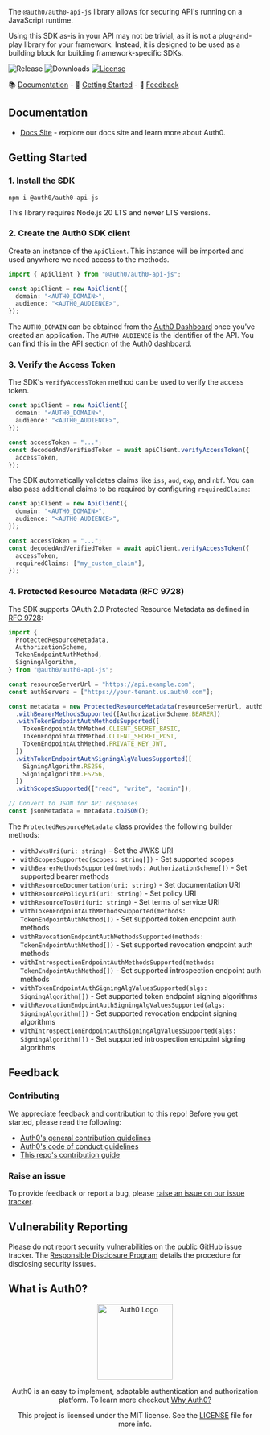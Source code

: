 The `@auth0/auth0-api-js` library allows for securing API's running on a JavaScript runtime.

Using this SDK as-is in your API may not be trivial, as it is not a plug-and-play library for your framework. Instead, it is designed to be used as a building block for building framework-specific SDKs.

![Release](https://img.shields.io/npm/v/@auth0/auth0-api-js)
![Downloads](https://img.shields.io/npm/dw/@auth0/auth0-api-js)
[![License](https://img.shields.io/:license-mit-blue.svg?style=flat)](https://opensource.org/licenses/MIT)

📚 [Documentation](#documentation) - 🚀 [Getting Started](#getting-started) - 💬 [Feedback](#feedback)

## Documentation

- [Docs Site](https://auth0.com/docs) - explore our docs site and learn more about Auth0.

## Getting Started

### 1. Install the SDK

```shell
npm i @auth0/auth0-api-js
```

This library requires Node.js 20 LTS and newer LTS versions.

### 2. Create the Auth0 SDK client

Create an instance of the `ApiClient`. This instance will be imported and used anywhere we need access to the methods.

```ts
import { ApiClient } from "@auth0/auth0-api-js";

const apiClient = new ApiClient({
  domain: "<AUTH0_DOMAIN>",
  audience: "<AUTH0_AUDIENCE>",
});
```

The `AUTH0_DOMAIN` can be obtained from the [Auth0 Dashboard](https://manage.auth0.com) once you've created an application.
The `AUTH0_AUDIENCE` is the identifier of the API. You can find this in the API section of the Auth0 dashboard.

### 3. Verify the Access Token

The SDK's `verifyAccessToken` method can be used to verify the access token.

```ts
const apiClient = new ApiClient({
  domain: "<AUTH0_DOMAIN>",
  audience: "<AUTH0_AUDIENCE>",
});

const accessToken = "...";
const decodedAndVerifiedToken = await apiClient.verifyAccessToken({
  accessToken,
});
```

The SDK automatically validates claims like `iss`, `aud`, `exp`, and `nbf`. You can also pass additional claims to be required by configuring `requiredClaims`:

```ts
const apiClient = new ApiClient({
  domain: "<AUTH0_DOMAIN>",
  audience: "<AUTH0_AUDIENCE>",
});

const accessToken = "...";
const decodedAndVerifiedToken = await apiClient.verifyAccessToken({
  accessToken,
  requiredClaims: ["my_custom_claim"],
});
```

### 4. Protected Resource Metadata (RFC 9728)

The SDK supports OAuth 2.0 Protected Resource Metadata as defined in [RFC 9728](https://datatracker.ietf.org/doc/html/rfc9728):

```ts
import {
  ProtectedResourceMetadata,
  AuthorizationScheme,
  TokenEndpointAuthMethod,
  SigningAlgorithm,
} from "@auth0/auth0-api-js";

const resourceServerUrl = "https://api.example.com";
const authServers = ["https://your-tenant.us.auth0.com"];

const metadata = new ProtectedResourceMetadata(resourceServerUrl, authServers)
  .withBearerMethodsSupported([AuthorizationScheme.BEARER])
  .withTokenEndpointAuthMethodsSupported([
    TokenEndpointAuthMethod.CLIENT_SECRET_BASIC,
    TokenEndpointAuthMethod.CLIENT_SECRET_POST,
    TokenEndpointAuthMethod.PRIVATE_KEY_JWT,
  ])
  .withTokenEndpointAuthSigningAlgValuesSupported([
    SigningAlgorithm.RS256,
    SigningAlgorithm.ES256,
  ])
  .withScopesSupported(["read", "write", "admin"]);

// Convert to JSON for API responses
const jsonMetadata = metadata.toJSON();
```

The `ProtectedResourceMetadata` class provides the following builder methods:

- `withJwksUri(uri: string)` - Set the JWKS URI
- `withScopesSupported(scopes: string[])` - Set supported scopes
- `withBearerMethodsSupported(methods: AuthorizationScheme[])` - Set supported bearer methods
- `withResourceDocumentation(uri: string)` - Set documentation URI
- `withResourcePolicyUri(uri: string)` - Set policy URI
- `withResourceTosUri(uri: string)` - Set terms of service URI
- `withTokenEndpointAuthMethodsSupported(methods: TokenEndpointAuthMethod[])` - Set supported token endpoint auth methods
- `withRevocationEndpointAuthMethodsSupported(methods: TokenEndpointAuthMethod[])` - Set supported revocation endpoint auth methods
- `withIntrospectionEndpointAuthMethodsSupported(methods: TokenEndpointAuthMethod[])` - Set supported introspection endpoint auth methods
- `withTokenEndpointAuthSigningAlgValuesSupported(algs: SigningAlgorithm[])` - Set supported token endpoint signing algorithms
- `withRevocationEndpointAuthSigningAlgValuesSupported(algs: SigningAlgorithm[])` - Set supported revocation endpoint signing algorithms
- `withIntrospectionEndpointAuthSigningAlgValuesSupported(algs: SigningAlgorithm[])` - Set supported introspection endpoint signing algorithms

## Feedback

### Contributing

We appreciate feedback and contribution to this repo! Before you get started, please read the following:

- [Auth0's general contribution guidelines](https://github.com/auth0/open-source-template/blob/master/GENERAL-CONTRIBUTING.md)
- [Auth0's code of conduct guidelines](https://github.com/auth0/open-source-template/blob/master/CODE-OF-CONDUCT.md)
- [This repo's contribution guide](https://github.com/auth0/auth0-auth-js/blob/main/CONTRIBUTING.md)

### Raise an issue

To provide feedback or report a bug, please [raise an issue on our issue tracker](https://github.com/auth0/auth0-auth-js/issues).

## Vulnerability Reporting

Please do not report security vulnerabilities on the public GitHub issue tracker. The [Responsible Disclosure Program](https://auth0.com/responsible-disclosure-policy) details the procedure for disclosing security issues.

## What is Auth0?

<p align="center">
  <picture>
    <source media="(prefers-color-scheme: dark)" srcset="https://cdn.auth0.com/website/sdks/logos/auth0_dark_mode.png" width="150">
    <source media="(prefers-color-scheme: light)" srcset="https://cdn.auth0.com/website/sdks/logos/auth0_light_mode.png" width="150">
    <img alt="Auth0 Logo" src="https://cdn.auth0.com/website/sdks/logos/auth0_light_mode.png" width="150">
  </picture>
</p>
<p align="center">
  Auth0 is an easy to implement, adaptable authentication and authorization platform. To learn more checkout <a href="https://auth0.com/why-auth0">Why Auth0?</a>
</p>
<p align="center">
  This project is licensed under the MIT license. See the <a href="https://github.com/auth0/auth0-auth-js/blob/main/packages/auth0-api-js/LICENSE"> LICENSE</a> file for more info.
</p>
